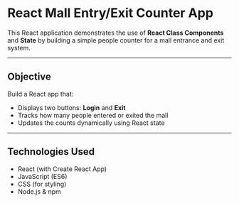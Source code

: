 #  React Mall Entry/Exit Counter App

This React application demonstrates the use of **React Class Components** and **State** by building a simple people counter for a mall entrance and exit system.

---

##  Objective

Build a React app that:
- Displays two buttons: **Login** and **Exit**
- Tracks how many people entered or exited the mall
- Updates the counts dynamically using React state

---

##  Technologies Used

- React (with Create React App)
- JavaScript (ES6)
- CSS (for styling)
- Node.js & npm




